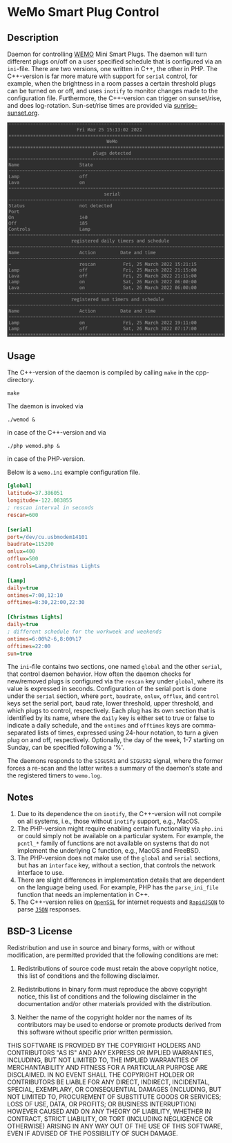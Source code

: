 # WeMo Smart Plug Control

## Description

Daemon for controlling [WEMO](https://www.wemo.com/products) Mini Smart Plugs.
The daemon will turn different plugs on/off on a user specified schedule that is
configured via an `ini`-file. There are two versions, one written in C++, the
other in PHP. The C++\-version is far more mature with support for `serial`
control, for example, when the brightness in a room passes a certain threshold
plugs can be turned on or off, and uses `inotify` to monitor changes made to the
configuration file. Furthermore, the C++\-version can trigger on sunset/rise,
and does log-rotation.
Sun-set/rise times are provided via
[sunrise-sunset.org](https://sunrise-sunset.org/api).

![WeMo in Action](WeMo.png "WeMo in Action")

## Usage

The C++\-version of the daemon is compiled by calling `make` in the cpp-directory.

```shell
make
```

The daemon is invoked via

```shell
./wemod &
```

in case of the C++\-version and via

```shell
./php wemod.php &
```

in case of the PHP-version.

Below is a `wemo.ini` example configuration file.

```INI
[global]
latitude=37.386051
longitude=-122.083855
; rescan interval in seconds
rescan=600

[serial]
port=/dev/cu.usbmodem14101
baudrate=115200
onlux=400
offlux=500
controls=Lamp,Christmas Lights

[Lamp]
daily=true
ontimes=7:00,12:10
offtimes=8:30,22:00,22:30

[Christmas Lights]
daily=true
; different schedule for the workweek and weekends
ontimes=6:00%2-6,8:00%17
offtimes=22:00
sun=true
```

The `ini`-file contains two sections, one named `global` and the other `serial`,
that control daemon behavior. How often the daemon checks for new/removed plugs
is configured via the `rescan` key under `global`, where its value is expressed
in seconds. Configuration of the serial port is done under the `serial` section,
where `port`, `baudrate`, `onlux`, `offlux`, and `control` keys set the serial
port, baud rate, lower threshold, upper threshold, and which plugs to control,
respectively. Each plug has its own section that is identified by its name,
where the `daily` key is either set to true or false to indicate a daily
schedule, and the `ontimes` and `offtimes` keys are comma-separated lists of
times, expressed using 24-hour notation, to turn a given plug on and off,
respectively. Optionally, the day of the week, 1-7 starting on Sunday, can be specified
following a '%'.

The daemons responds to the `SIGUSR1` and `SIGUSR2` signal, where the former forces a re-scan and the latter writes a summary of the daemon's state and the registered timers to `wemo.log`.

## Notes

1. Due to its dependence the on `inotify`, the C++\-version will not compile on all systems, i.e., those without `inotify` support, e.g., MacOS.
2. The PHP-version might require enabling certain functionality via `php.ini` or could simply not be available on a particular system. For example, the `pcntl_*` family of functions are not available on systems that do not implement the underlying C function, e.g., MacOS and FreeBSD.
3. The PHP-version does not make use of the `global` and `serial` sections, but has an `interface` key, without a section, that controls the network interface to use.
4. There are slight differences in implementation details that are dependent on the language being used. For example, PHP has the `parse_ini_file` function that needs an implementation in C++.
5. The C++-version relies on [`OpenSSL`](https://www.openssl.org) for internet requests and [`RapidJSON`](https://rapidjson.org) to parse [`JSON`](https://www.json.org) responses.

## BSD-3 License

Redistribution and use in source and binary forms, with or without modification, are permitted provided that the following conditions are met:

1. Redistributions of source code must retain the above copyright notice, this list of conditions and the following disclaimer.

2. Redistributions in binary form must reproduce the above copyright notice, this list of conditions and the following disclaimer in the documentation and/or other materials provided with the distribution.

3. Neither the name of the copyright holder nor the names of its contributors may be used to endorse or promote products derived from this software without specific prior written permission.

THIS SOFTWARE IS PROVIDED BY THE COPYRIGHT HOLDERS AND CONTRIBUTORS "AS IS" AND ANY EXPRESS OR IMPLIED WARRANTIES, INCLUDING, BUT NOT LIMITED TO, THE IMPLIED WARRANTIES OF MERCHANTABILITY AND FITNESS FOR A PARTICULAR PURPOSE ARE DISCLAIMED. IN NO EVENT SHALL THE COPYRIGHT HOLDER OR CONTRIBUTORS BE LIABLE FOR ANY DIRECT, INDIRECT, INCIDENTAL, SPECIAL, EXEMPLARY, OR CONSEQUENTIAL DAMAGES (INCLUDING, BUT NOT LIMITED TO, PROCUREMENT OF SUBSTITUTE GOODS OR SERVICES; LOSS OF USE, DATA, OR PROFITS; OR BUSINESS INTERRUPTION) HOWEVER CAUSED AND ON ANY THEORY OF LIABILITY, WHETHER IN CONTRACT, STRICT LIABILITY, OR TORT (INCLUDING NEGLIGENCE OR OTHERWISE) ARISING IN ANY WAY OUT OF THE USE OF THIS SOFTWARE, EVEN IF ADVISED OF THE POSSIBILITY OF SUCH DAMAGE.

